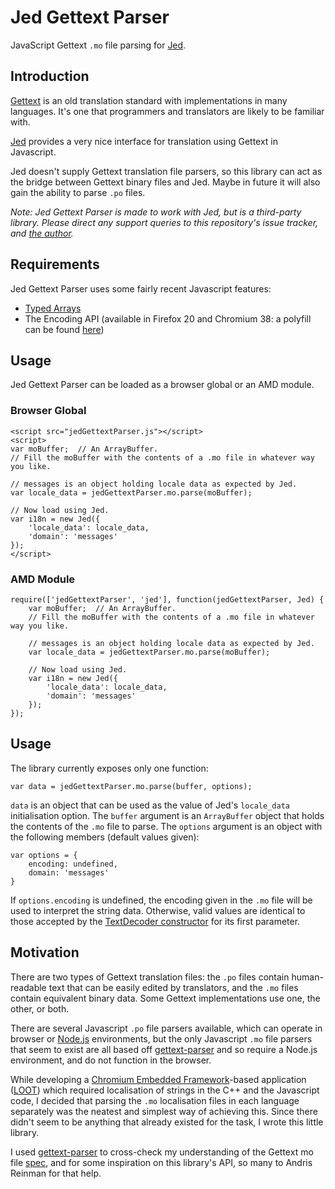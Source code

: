 Jed Gettext Parser
==================

JavaScript Gettext `.mo` file parsing for [Jed](https://github.com/slexaxton/Jed/).

## Introduction

[Gettext](https://www.gnu.org/software/gettext/) is an old translation standard with implementations in many languages. It's one that programmers and translators are likely to be familiar with.

[Jed](https://github.com/slexaxton/Jed/) provides a very nice interface for translation using Gettext in Javascript.

Jed doesn't supply Gettext translation file parsers, so this library can act as the bridge between Gettext binary files and Jed. Maybe in future it will also gain the ability to parse `.po` files.

*Note: Jed Gettext Parser is made to work with Jed, but is a third-party library. Please direct any support queries to this repository's issue tracker, and [the author](https://github.com/WrinklyNinja).*

## Requirements

Jed Gettext Parser uses some fairly recent Javascript features:

* [Typed Arrays](http://caniuse.com/#feat=typedarrays)
* The Encoding API (available in Firefox 20 and Chromium 38: a polyfill can be found [here](https://github.com/inexorabletash/text-encoding))

## Usage

Jed Gettext Parser can be loaded as a browser global or an AMD module.

### Browser Global

```
<script src="jedGettextParser.js"></script>
<script>
var moBuffer;  // An ArrayBuffer.
// Fill the moBuffer with the contents of a .mo file in whatever way you like.

// messages is an object holding locale data as expected by Jed.
var locale_data = jedGettextParser.mo.parse(moBuffer);

// Now load using Jed.
var i18n = new Jed({
    'locale_data': locale_data,
    'domain': 'messages'
});
</script>
```

### AMD Module

```
require(['jedGettextParser', 'jed'], function(jedGettextParser, Jed) {
    var moBuffer;  // An ArrayBuffer.
    // Fill the moBuffer with the contents of a .mo file in whatever way you like.

    // messages is an object holding locale data as expected by Jed.
    var locale_data = jedGettextParser.mo.parse(moBuffer);

    // Now load using Jed.
    var i18n = new Jed({
        'locale_data': locale_data,
        'domain': 'messages'
    });
});
```

## Usage

The library currently exposes only one function:

```
var data = jedGettextParser.mo.parse(buffer, options);
```

`data` is an object that can be used as the value of Jed's `locale_data` initialisation option. The `buffer` argument is an `ArrayBuffer` object that holds the contents of the `.mo` file to parse. The `options` argument is an object with the following members (default values given):

```
var options = {
    encoding: undefined,
    domain: 'messages'
}
```

If `options.encoding` is undefined, the encoding given in the `.mo` file will be used to interpret the string data. Otherwise, valid values are identical to those accepted by the [TextDecoder constructor](https://developer.mozilla.org/en-US/docs/Web/API/TextDecoder.TextDecoder#Parameters) for its first parameter.

## Motivation

There are two types of Gettext translation files: the `.po` files contain human-readable text that can be easily edited by translators, and the `.mo` files contain equivalent binary data. Some Gettext implementations use one, the other, or both.

There are several Javascript `.po` file parsers available, which can operate in browser or [Node.js](http://nodejs.org/) environments, but the only Javascript `.mo` file parsers that seem to exist are all based off [gettext-parser](https://github.com/andris9/gettext-parser) and so require a Node.js environment, and do not function in the browser.

While developing a [Chromium Embedded Framework](https://code.google.com/p/chromiumembedded)-based application ([LOOT](github.com/loot/loot)) which required localisation of strings in the C++ and the Javascript code, I decided that parsing the `.mo` localisation files in each language separately was the neatest and simplest way of achieving this. Since there didn't seem to be anything that already existed for the task, I wrote this little library.

I used [gettext-parser](https://github.com/andris9/gettext-parser) to cross-check my understanding of the Gettext mo file [spec](https://www.gnu.org/software/gettext/manual/html_node/MO-Files.html), and for some inspiration on this library's API, so many to Andris Reinman for that help.
